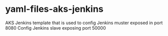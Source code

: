 # yaml-files-aks-jenkins
AKS Jenkins template that is used to config Jenkins muster exposed in port 8080
Config Jenkins slave exposing port 50000
